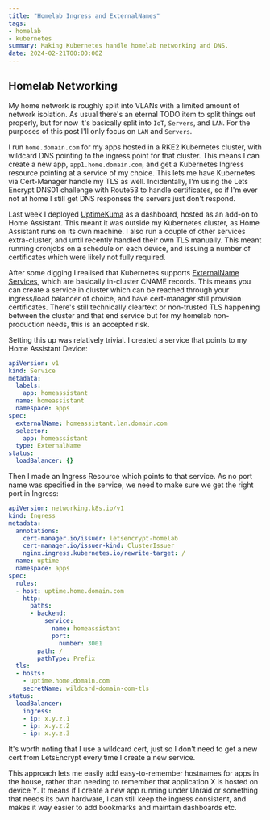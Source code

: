 ```yaml
---
title: "Homelab Ingress and ExternalNames"
tags:
- homelab
- kubernetes
summary: Making Kubernetes handle homelab networking and DNS.
date: 2024-02-21T00:00:00Z
---
```


## Homelab Networking

My home network is roughly split into VLANs with a limited amount of network isolation. As usual there's an eternal TODO item to split things out properly, but for now it's basically split into `IoT`, `Servers`, and `LAN`. For the purposes of this post I'll only focus on `LAN` and `Servers`. 

I run `home.domain.com` for my apps hosted in a RKE2 Kubernetes cluster, with wildcard DNS pointing to the ingress point for that cluster. This means I can create a new app, `app1.home.domain.com`, and get a Kubernetes Ingress resource pointing at a service of my choice. This lets me have Kubernetes via Cert-Manager handle my TLS as well. Incidentally, I'm using the Lets Encrypt DNS01 challenge with Route53 to handle certificates, so if I'm ever not at home I still get DNS responses the servers just don't respond.

Last week I deployed [UptimeKuma](https://github.com/louislam/uptime-kuma) as a dashboard, hosted as an add-on to Home Assistant. This meant it was outside my Kubernetes cluster, as Home Assistant runs on its own machine. I also run a couple of other services extra-cluster, and until recently handled their own TLS manually. This meant running cronjobs on a schedule on each device, and issuing a number of certificates which were likely not fully required. 

After some digging I realised that Kubernetes supports [ExternalName Services](https://kubernetes.io/docs/concepts/services-networking/service/#externalname), which are basically in-cluster CNAME records. This means you can create a service in cluster which can be reached through your ingress/load balancer of choice, and have cert-manager still provision certificates. There's still technically cleartext or non-trusted TLS happening between the cluster and that end service but for my homelab non-production needs, this is an accepted risk. 

Setting this up was relatively trivial. I created a service that points to my Home Assistant Device:

```yaml
apiVersion: v1
kind: Service
metadata:
  labels:
    app: homeassistant
  name: homeassistant
  namespace: apps
spec:
  externalName: homeassistant.lan.domain.com
  selector:
    app: homeassistant
  type: ExternalName
status:
  loadBalancer: {}
```

Then I made an Ingress Resource which points to that service. As no port name was specified in the service, we need to make sure we get the right port in Ingress:

```yaml
apiVersion: networking.k8s.io/v1
kind: Ingress
metadata:
  annotations:
    cert-manager.io/issuer: letsencrypt-homelab
    cert-manager.io/issuer-kind: ClusterIssuer
    nginx.ingress.kubernetes.io/rewrite-target: /
  name: uptime
  namespace: apps
spec:
  rules:
  - host: uptime.home.domain.com
    http:
      paths:
      - backend:
          service:
            name: homeassistant
            port:
              number: 3001
        path: /
        pathType: Prefix
  tls:
  - hosts:
    - uptime.home.domain.com
    secretName: wildcard-domain-com-tls
status:
  loadBalancer:
    ingress:
    - ip: x.y.z.1
    - ip: x.y.z.2
    - ip: x.y.z.3
```

It's worth noting that I use a wildcard cert, just so I don't need to get a new cert from LetsEncrypt every time I create a new service. 

This approach lets me easily add easy-to-remember hostnames for apps in the house, rather than needing to remember that application X is hosted on device Y. It means if I create a new app running under Unraid or something that needs its own hardware, I can still keep the ingress consistent, and makes it way easier to add bookmarks and maintain dashboards etc. 
